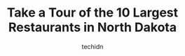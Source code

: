 ---
layout: ampstory
image: https://i0.wp.com/paketmu.com/wp-content/uploads/2023/06/porter-creek-hardwood-grill-0-in-north-dakota-1686372506.jpeg?resize=640,853
author: techidn
featured: false
description: Explore the diverse Restaurant scene in North Dakota, home to an incredible selection of 10 establishments catering to every taste. Whether youre in search of iconic favorites or undiscover
title: Take a Tour of the 10 Largest Restaurants in North Dakota
cover:
   title: Take a Tour of the 10 Largest Restaurants in North Dakota
   subtitle: RICKPATE
   background: https://paketmu.com/wp-content/uploads/2023/06/porter-creek-hardwood-grill-0-in-north-dakota-1686372506.jpeg

pages: 
 - layout: thirds
   top: <h1>#1 Space Aliens Grill & Bar</h1>
   bottom: "<p>This is my second time here and I absolutely love the staff. They are very friendly and welcoming. Made my children feel at home. I have to brag on Abby for sure, very sw</p>"
   background: https://paketmu.com/wp-content/uploads/2023/06/porter-creek-hardwood-grill-1-in-north-dakota-1686372507.jpeg
   backgroundblur: true
 - layout: thirds
   top: <h1>#2 Porter Creek Hardwood Grill</h1>
   bottom: "<p>Very warm ambiance, drinks were great and so was our service. We were seen almost as soon as we sat down, much appreciated! We had the pork chop-very tender, flavorful an</p>"
   background: https://paketmu.com/wp-content/uploads/2023/06/porter-creek-hardwood-grill-2-in-north-dakota-1686372508.jpeg
   cta:
      link: https://paketmu.com/take-a-tour-of-the-10-largest-restaurants-in-north-dakota/
      text: Take a Tour of the 10 Largest Restaurants in North Dakota
 - layout: thirds
   top: <h1>#3 Walrus Restaurant</h1>
   bottom: "<p>Had lunch here while visiting my sister and brother-in-law in Bismarck and enjoyed the stop...good food and a good beer selection.  While we found the atmosphere a little</p>"
   background: https://paketmu.com/wp-content/uploads/2023/06/porter-creek-hardwood-grill-3-in-north-dakota-1686372509.jpeg
   cta:
      link: https://paketmu.com/take-a-tour-of-the-10-largest-restaurants-in-north-dakota/
      text: Take a Tour of the 10 Largest Restaurants in North Dakota
 - layout: thirds
   top: <h1>#4 Granite City Food & Brewery</h1>
   bottom: "<p>1636 42nd St S, Fargo, ND 58103, United States</p>"
   background: https://images.unsplash.com/photo-1599422314077-f4dfdaa4cd09?ixlib=rb-4.0.3&ixid=MnwxMjA3fDB8MHxwaG90by1wYWdlfHx8fGVufDB8fHx8&auto=format&fit=crop&w=640&h=853&q=80
   cta:
      link: https://paketmu.com/take-a-tour-of-the-10-largest-restaurants-in-north-dakota/
      text: Take a Tour of the 10 Largest Restaurants in North Dakota
 - layout: thirds
   top: <h1>#5 Peacock Alley</h1>
   bottom: "<p>422 E Main Ave, Bismarck, ND 58501, United States</p>"
   background: https://images.unsplash.com/photo-1527066579998-dbbae57f45ce?ixlib=rb-4.0.3&ixid=MnwxMjA3fDB8MHxwaG90by1wYWdlfHx8fGVufDB8fHx8&auto=format&fit=crop&w=640&h=853&q=80
   cta:
      link: https://paketmu.com/take-a-tour-of-the-10-largest-restaurants-in-north-dakota/
      text: Take a Tour of the 10 Largest Restaurants in North Dakota
 - layout: thirds
   top: <h1>#6 Kobes Japanese Steak House and Sushi Bar</h1>
   bottom: "<p>915 W Interstate Ave, Bismarck, ND 58503, United States</p>"
   background: https://images.unsplash.com/photo-1489648022186-8f49310909a0?ixlib=rb-4.0.3&ixid=MnwxMjA3fDB8MHxwaG90by1wYWdlfHx8fGVufDB8fHx8&auto=format&fit=crop&w=640&h=853&q=80
   cta:
      link: https://paketmu.com/take-a-tour-of-the-10-largest-restaurants-in-north-dakota/
      text: Take a Tour of the 10 Largest Restaurants in North Dakota
 - layout: thirds
   top: <h1>#7 Pitchfork Steak Fondue</h1>
   bottom: "<p>3422 Chateau Rd, Medora, ND 58645, United States</p>"
   background: https://images.unsplash.com/photo-1632260260864-caf7fde5ec36?ixlib=rb-4.0.3&ixid=MnwxMjA3fDB8MHxwaG90by1wYWdlfHx8fGVufDB8fHx8&auto=format&fit=crop&w=640&h=853&q=80
   cta:
      link: https://paketmu.com/take-a-tour-of-the-10-largest-restaurants-in-north-dakota/
      text: Take a Tour of the 10 Largest Restaurants in North Dakota
 - layout: thirds
   middle: Continue reading...
   background: https://images.unsplash.com/photo-1510906594845-bc082582c8cc?ixlib=rb-4.0.3&ixid=MnwxMjA3fDB8MHxwaG90by1wYWdlfHx8fGVufDB8fHx8&auto=format&fit=crop&w=640&h=853&q=80
   cta:
      link: https://paketmu.com/take-a-tour-of-the-10-largest-restaurants-in-north-dakota/
      text: Take a Tour of the 10 Largest Restaurants in North Dakota
      
---